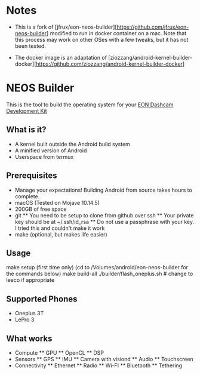 Notes
======

* This is a fork of [jfrux/eon-neos-builder][https://github.com/jfrux/eon-neos-builder] modified to run in docker container on a mac. Note that this process may work on other OSes with a few tweaks, but it has not been tested.

* The docker image is an adaptation of [ziozzang/android-kernel-builder-docker][https://github.com/ziozzang/android-kernel-builder-docker]

NEOS Builder
======

This is the tool to build the operating system for your [EON Dashcam Development Kit](https://shop.comma.ai/products/eon-dashcam-devkit)

What is it?
------

* A kernel built outside the Android build system
* A minified version of Android
* Userspace from termux

Prerequisites
-----

* Manage your expectations! Building Android from source takes hours to complete.
* macOS (Tested on Mojave 10.14.5)
* 200GB of free space
* git
** You need to be setup to clone from github over ssh
** Your private key should be at ~/.ssh/id_rsa
** Do not use a passphrase with your key. I tried this and couldn't make it work
* make (optional, but makes life easier)

Usage
------

 make setup (first time only)
 (cd to /Volumes/android/eon-neos-builder for the commands below)
 make build-all
 ./builder/flash_oneplus.sh   # change to leeco if appropriate

Supported Phones
------
* Oneplus 3T
* LePro 3

What works
-----

* Compute
** GPU
** OpenCL
** DSP
* Sensors
** GPS
** IMU
** Camera with visiond
** Audio
** Touchscreen
* Connectivity
** Ethernet
** Radio
** Wi-FI
** Bluetooth
** Tethering

